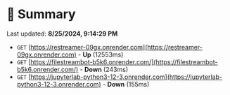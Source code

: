 # 📖 Summary
Last updated: **8/25/2024, 9:14:29 PM**

- `GET` [https://restreamer-09gx.onrender.com](https://restreamer-09gx.onrender.com) - **Up** (12553ms)
- `GET` [https://filestreambot-b5k6.onrender.com/](https://filestreambot-b5k6.onrender.com/) - **Down** (243ms)
- `GET` [https://jupyterlab-python3-12-3.onrender.com](https://jupyterlab-python3-12-3.onrender.com) - **Down** (155ms)

